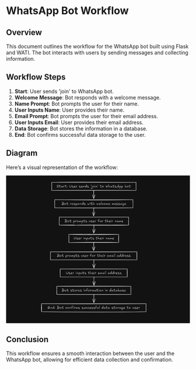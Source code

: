 # WhatsApp Bot Workflow

## Overview

This document outlines the workflow for the WhatsApp bot built using Flask and WATI. The bot interacts with users by sending messages and collecting information.

## Workflow Steps

1. **Start**: User sends 'join' to WhatsApp bot.
2. **Welcome Message**: Bot responds with a welcome message.
3. **Name Prompt**: Bot prompts the user for their name.
4. **User Inputs Name**: User provides their name.
5. **Email Prompt**: Bot prompts the user for their email address.
6. **User Inputs Email**: User provides their email address.
7. **Data Storage**: Bot stores the information in a database.
8. **End**: Bot confirms successful data storage to the user.

## Diagram

Here’s a visual representation of the workflow:

![WhatsApp Bot Workflow Diagram](images/whatsapp_bot_workflow.png)

## Conclusion

This workflow ensures a smooth interaction between the user and the WhatsApp bot, allowing for efficient data collection and confirmation.
